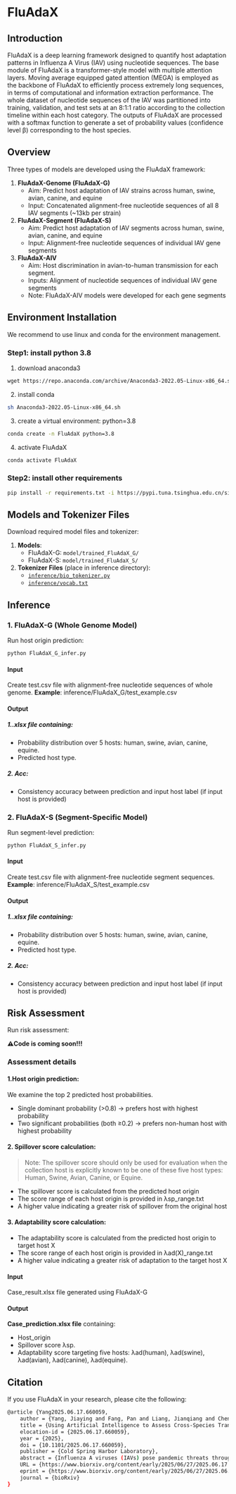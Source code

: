 # FluAdaX
## Introduction
FluAdaX is a deep learning framework designed to quantify host adaptation patterns in Influenza A Virus (IAV) using nucleotide sequences. The base module of FluAdaX is a transformer-style model with multiple attention layers. Moving average equipped gated attention (MEGA) is employed as the backbone of FluAdaX to efficiently process extremely long sequences, in terms of computational and information extraction performance. The whole dataset of nucleotide sequences of the IAV was partitioned into training, validation, and test sets at an 8:1:1 ratio according to the collection timeline within each host category. The outputs of FluAdaX are processed with a softmax function to generate a set of probability values (confidence level β) corresponding to the host species. 
## Overview
Three types of models are developed using the FluAdaX framework:
1. **FluAdaX-Genome (FluAdaX-G)**
   - Aim: Predict host adaptation of IAV strains across human, swine, avian, canine, and equine 
   - Input: Concatenated alignment-free nucleotide sequences of all 8 IAV segments (~13kb per strain)
2. **FluAdaX-Segment (FluAdaX-S)**
   - Aim: Predict host adaptation of IAV segments across human, swine, avian, canine, and equine
   - Input: Alignment-free nucleotide sequences of individual IAV gene segments
3. **FluAdaX-AIV**
   - Aim: Host discrimination in avian-to-human transmission for each segment.
   - Inputs: Alignment of nucleotide sequences of individual IAV gene segments
   - Note: FluAdaX-AIV models were developed for each gene segments
## Environment Installation
We recommend to use linux and conda for the environment management.

### Step1: install python 3.8
1) download anaconda3
```bash
wget https://repo.anaconda.com/archive/Anaconda3-2022.05-Linux-x86_64.sh
```
2) install conda
```bash
sh Anaconda3-2022.05-Linux-x86_64.sh
```
3) create a virtual environment: python=3.8
```bash
conda create -n FluAdaX python=3.8
```
4) activate FluAdaX
```bash
conda activate FluAdaX
```
### Step2: install other requirements
```bash
pip install -r requirements.txt -i https://pypi.tuna.tsinghua.edu.cn/simple
```

## Models and Tokenizer Files
Download required model files and tokenizer:
1. **Models**:
   - FluAdaX-G: `model/trained_FluAdaX_G/`
   - FluAdaX-S: `model/trained_FluAdaX_S/`
2. **Tokenizer Files** (place in inference directory):
   - [`inference/bio_tokenizer.py`](path/to/inference/bio_tokenizer.py)
   - [`inference/vocab.txt`](path/to/inference/vocab.txt)

## Inference
### 1. FluAdaX-G (Whole Genome Model)
Run host origin prediction:
```bash
python FluAdaX_G_infer.py
```
#### Input
Create test.csv file with alignment-free nucleotide sequences of whole genome. 
**Example**: inference/FluAdaX_G/test_example.csv
#### Output
##### 1.**.xlsx file** containing:
   - Probability distribution over 5 hosts: human, swine, avian, canine, equine.
   - Predicted host type.
##### 2. **Acc**: 
   - Consistency accuracy between prediction and input host label (if input host is provided)

### 2. FluAdaX-S (Segment-Specific Model)
Run segment-level prediction:
```bash
python FluAdaX_S_infer.py
```
#### Input
Create test.csv file with alignment-free nucleotide segment sequences. 
**Example**: inference/FluAdaX_S/test_example.csv
#### Output
##### 1.**.xlsx file** containing:
   - Probability distribution over 5 hosts: human, swine, avian, canine, equine.
   - Predicted host type.
##### 2. **Acc**: 
   - Consistency accuracy between prediction and input host label (if input host is provided)

## Risk Assessment

Run risk assessment:

**⚠️Code is coming soon!!!**

### Assessment details
#### 1.Host origin prediction:
We examine the top 2 predicted host probabilities.
- Single dominant probability (>0.8) → prefers host with highest probability 
- Two significant probabilities (both ≥0.2) → prefers non-human host with highest probability

#### 2. Spillover score calculation:
>Note: The spillover score should only be used for evaluation when the collection host is  explicitly known to be one of these five host types: Human, Swine, Avian, Canine, or Equine.
- The spillover score is calculated from the predicted host origin
- The score range of each host origin is provided in λsp_range.txt
- A higher value indicating a greater risk of spillover from the original host

#### 3. Adaptability score calculation:
- The adaptability score is calculated from the predicted host origin to target host X
- The score range of each host origin is provided in λad(X)_range.txt
- A higher value indicating a greater risk of adaptation to the target host X

####  Input
Case_result.xlsx file generated using FluAdaX-G

####  Output
**Case_prediction.xlsx file** containing:
- Host_origin
- Spillover score λsp.
- Adaptability score targeting five hosts: λad(human), λad(swine), λad(avian), λad(canine), λad(equine).

##  Citation
If you use FluAdaX in your research, please cite the following:
```bash
@article {Yang2025.06.17.660059,
	author = {Yang, Jiaying and Fang, Pan and Liang, Jianqiang and Chen, Yihao and Yang, Lei and Zhu, Wenfei and Shi, Mang and Du, Xiangjun and Pu, Juan and Wang, Dayan and Xue, Guirong and Li, Zhaorong and Shu, Yuelong},
	title = {Using Artificial Intelligence to Assess Cross-Species Transmission Potential of Influenza A Virus},
	elocation-id = {2025.06.17.660059},
	year = {2025},
	doi = {10.1101/2025.06.17.660059},
	publisher = {Cold Spring Harbor Laboratory},
	abstract = {Influenza A viruses (IAVs) pose pandemic threats through cross-species transmission, yet predicting their adaptive evolution remains challenging. We introduced Influenza A virus Adaptability to host X (FluAdaX), a deep learning framework that integrates a moving average-equipped gated attention mechanism using full-genome sequences. FluAdaX demonstrated robust host classification performance across endemic IAV strains, and outperformed traditional models in detecting avian-to-human transmission. Spillover score and adaptability score were introduced to evaluate host shift risk, which prioritized variants with elevated human adaptation potential, such as H7N9, H9N2 avian IAVs, and H1N1 swine IAVs. Besides HA and NA genes, PB2 and NS genes were found critical for zoonosis. Potential molecular markers associated with avian/human tropism were identified across PB2 and NS genes using XGBoost. FluAdaX provided a dynamic framework to decode IAV host adaptation, enabling real-time risk assessment of cross-species transmission of emerging IAV variants.Competing Interest StatementThe authors have declared no competing interest.the National Key Research and Development Program of China, 2021YFC2300100Non-profit Central Research Institute Fund of Chinese Academy of Medical Sciences, 2022-RC310-02the National Nature Science Foundation of China, 81961128002, 82341118},
	URL = {https://www.biorxiv.org/content/early/2025/06/27/2025.06.17.660059},
	eprint = {https://www.biorxiv.org/content/early/2025/06/27/2025.06.17.660059.full.pdf},
	journal = {bioRxiv}
}
```
